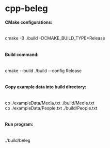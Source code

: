 # cpp-beleg
<h4>CMake configurations:</h4> <br/>
cmake -B ./build -DCMAKE_BUILD_TYPE=Release <br/> <br/>

<h4>Build command:</h4><br/>
cmake --build ./build --config Release<br/> <br/>

<h4>Copy example data into build directory:</h4><br/>
cp ./exampleData/Media.txt ./build/Media.txt <br/>
cp ./exampleData/People.txt ./build/People.txt<br/> <br/>

<h4>Run program:</h4> <br/>
./build/beleg
